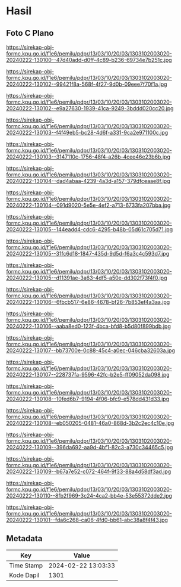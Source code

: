 # Hasil

## Foto C Plano

https://sirekap-obj-formc.kpu.go.id/f1e6/pemilu/pdpr/13/03/10/20/03/1303102003020-20240222-130100--47d40add-d0ff-4c89-b236-69734e7b251c.jpg

https://sirekap-obj-formc.kpu.go.id/f1e6/pemilu/pdpr/13/03/10/20/03/1303102003020-20240222-130102--99421f8a-568f-4f27-9d0b-09eee7f70f1a.jpg

https://sirekap-obj-formc.kpu.go.id/f1e6/pemilu/pdpr/13/03/10/20/03/1303102003020-20240222-130102--e9a27630-1939-41ca-9249-3bddd020cc20.jpg

https://sirekap-obj-formc.kpu.go.id/f1e6/pemilu/pdpr/13/03/10/20/03/1303102003020-20240222-130103--f4f49eb5-bc28-4d6f-a331-9ca2e971100c.jpg

https://sirekap-obj-formc.kpu.go.id/f1e6/pemilu/pdpr/13/03/10/20/03/1303102003020-20240222-130103--3147110c-1756-48f4-a26b-4cee46e23b6b.jpg

https://sirekap-obj-formc.kpu.go.id/f1e6/pemilu/pdpr/13/03/10/20/03/1303102003020-20240222-130104--dad4abaa-4239-4a3d-a157-379dfceaae8f.jpg

https://sirekap-obj-formc.kpu.go.id/f1e6/pemilu/pdpr/13/03/10/20/03/1303102003020-20240222-130104--091d9020-5e5e-4ef2-a713-6733fa207bba.jpg

https://sirekap-obj-formc.kpu.go.id/f1e6/pemilu/pdpr/13/03/10/20/03/1303102003020-20240222-130105--144eadd4-cdc6-4295-b48b-05d61c705d71.jpg

https://sirekap-obj-formc.kpu.go.id/f1e6/pemilu/pdpr/13/03/10/20/03/1303102003020-20240222-130105--31fc6d18-1847-435d-9d5d-f6a3c4c593d7.jpg

https://sirekap-obj-formc.kpu.go.id/f1e6/pemilu/pdpr/13/03/10/20/03/1303102003020-20240222-130105--d11391ae-3a63-4df5-a50e-dd302f73f4f0.jpg

https://sirekap-obj-formc.kpu.go.id/f1e6/pemilu/pdpr/13/03/10/20/03/1303102003020-20240222-130106--6fbcb517-6e86-4678-bf26-7b853ef4a3aa.jpg

https://sirekap-obj-formc.kpu.go.id/f1e6/pemilu/pdpr/13/03/10/20/03/1303102003020-20240222-130106--aaba8ed0-123f-4bca-bfd8-b5d80f899bdb.jpg

https://sirekap-obj-formc.kpu.go.id/f1e6/pemilu/pdpr/13/03/10/20/03/1303102003020-20240222-130107--bb73700e-0c88-45c4-a0ec-046cba32603a.jpg

https://sirekap-obj-formc.kpu.go.id/f1e6/pemilu/pdpr/13/03/10/20/03/1303102003020-20240222-130107--228737fa-9596-42fc-b2e5-ff09052da098.jpg

https://sirekap-obj-formc.kpu.go.id/f1e6/pemilu/pdpr/13/03/10/20/03/1303102003020-20240222-130108--10fed6b7-9194-4f06-bfc9-e578dd431d33.jpg

https://sirekap-obj-formc.kpu.go.id/f1e6/pemilu/pdpr/13/03/10/20/03/1303102003020-20240222-130108--eb050205-0481-46a0-868d-3b2c2ec4c10e.jpg

https://sirekap-obj-formc.kpu.go.id/f1e6/pemilu/pdpr/13/03/10/20/03/1303102003020-20240222-130109--396da692-aa9d-4bf1-82c3-a730c34465c5.jpg

https://sirekap-obj-formc.kpu.go.id/f1e6/pemilu/pdpr/13/03/10/20/03/1303102003020-20240222-130109--b67a7e52-c072-464f-9f33-88a4d58df3ad.jpg

https://sirekap-obj-formc.kpu.go.id/f1e6/pemilu/pdpr/13/03/10/20/03/1303102003020-20240222-130110--8fb2f969-3c24-4ca2-bb4e-53e55372dde2.jpg

https://sirekap-obj-formc.kpu.go.id/f1e6/pemilu/pdpr/13/03/10/20/03/1303102003020-20240222-130101--fda6c268-ca06-4fd0-bb61-abc38a8f4f43.jpg


## Metadata

| Key        | Value               |
| ---------- | ------------------- |
| Time Stamp | 2024-02-22 13:03:33 |
| Kode Dapil | 1301                |



